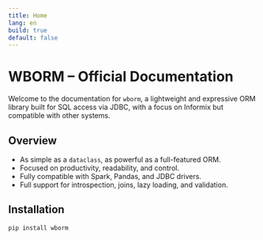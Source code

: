 ```yaml
---
title: Home
lang: en
build: true
default: false
---
```



# WBORM – Official Documentation

Welcome to the documentation for `wborm`, a lightweight and expressive ORM library built for SQL access via JDBC, with a focus on Informix but compatible with other systems.

## Overview

- As simple as a `dataclass`, as powerful as a full-featured ORM.  
- Focused on productivity, readability, and control.  
- Fully compatible with Spark, Pandas, and JDBC drivers.  
- Full support for introspection, joins, lazy loading, and validation.

## Installation

```bash
pip install wborm
```